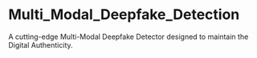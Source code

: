 # Multi_Modal_Deepfake_Detection
A cutting-edge Multi-Modal Deepfake Detector designed to maintain the Digital Authenticity.
